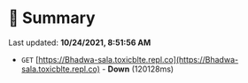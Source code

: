 # 📖 Summary
Last updated: **10/24/2021, 8:51:56 AM**

- `GET` [https://Bhadwa-sala.toxicblte.repl.co](https://Bhadwa-sala.toxicblte.repl.co) - **Down** (120128ms)
